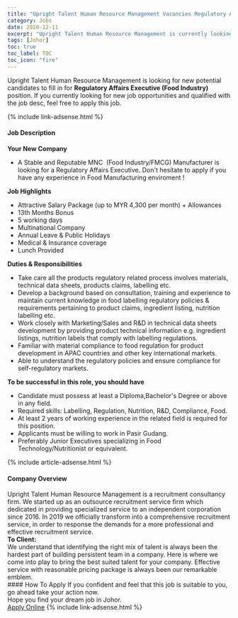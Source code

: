 ```yaml
---
title: "Upright Talent Human Resource Management Vacancies Regulatory Affairs Executive (Food Industry)" 
category: Jobs 
date: 2020-12-11 
excerpt: "Upright Talent Human Resource Management is currently looking for suitable person to fill in the Regulatory Affairs Executive (Food Industry) which positioned at Johor" 
tags: [Johor] 
toc: true 
toc_label: TOC 
toc_icon: "fire" 
--- 
```


<p>Upright Talent Human Resource Management is looking for new potential candidates to fill in for <b>Regulatory Affairs Executive (Food Industry)</b> position. If you currently looking for new job opportunities and qualified with the job desc, feel free to apply this job.
</p>{% include link-adsense.html %} 
<div><div><div><h4>Job Description</h4></div></div><div><div><span><div><div><strong>Your New Company</strong></div><ul><li>A Stable and Reputable MNC&#160; (Food Industry/FMCG) Manufacturer is looking for a Regulatory Affairs Executive. Don't hesitate to apply if you have any experience in Food Manufacturing enviroment !</li></ul><div><strong>Job Highlights</strong></div><ul><li>Attractive Salary Package (up to MYR 4,300 per month) + Allowances</li><li>13th Months Bonus</li><li>5 working days</li><li>Multinational Company</li><li>Annual Leave &amp; Public Holidays</li><li>Medical &amp; Insurance coverage</li><li>Lunch Provided</li></ul><div><strong>Duties &amp; Responsibilities</strong></div><ul><li>Take care all the products regulatory related process involves materials, technical data sheets, products claims, labelling etc.</li><li>Develop a background based on consultation, training and experience to maintain current knowledge in food labelling regulatory policies &amp; requirements pertaining to product claims, ingredient listing, nutrition labelling etc.</li><li>Work closely with Marketing/Sales and R&amp;D in technical data sheets development by providing product technical information e.g. ingredient listings, nutrition labels that comply with labelling regulations.</li><li>Familiar with material compliance to food regulation for product development in APAC countries and other key international markets.</li><li>Able to understand the regulatory policies and ensure compliance for self-regulatory markets.</li></ul><div><strong>To be successful in this role, you should have</strong></div><ul><li>Candidate must possess at least a Diploma,Bachelor's Degree or above in any field.</li><li>Required skills: Labelling, Regulation, Nutrition, R&amp;D, Compliance, Food.</li><li>At least 2 years of working experience in the related field is required for this position.</li><li>Applicants must be willing to work in Pasir Gudang.</li><li>Preferably Junior Executives specializing in Food Technology/Nutritionist or equivalent.</li></ul></div></span></div></div></div> 
{% include article-adsense.html %} 
<div><div><div><h4>Company Overview</h4></div></div><div><div><span><div><div>
	Upright Talent Human Resource Management is a recruitment consultancy firm. We started up as an outsource recruitment service firm which dedicated in providing specialized service to an independent corporation since 2016. In 2019 we officially transform into a comprehensive recruitment service, in order to response the demands for a more professional and effective recruitment service.</div>
<div>
<div>
<div>
<strong>To Client:</strong></div>
<div>
			We understand that identifying the right mix of talent is always been the hardest part of building persistent team in a company. Here is where we come into play to bring the best suited talent for your company. Effective service with reasonable pricing package is always been our remarkable emblem.</div>
</div>
</div></div></span></div></div></div> 
#### How To Apply 
If you confident and feel that this job is suitable to you, go ahead take your action now. <br/> 
Hope you find your dream job in Johor. <br/> 
<a href="https://www.jobstreet.com.my/en/job/regulatory-affairs-executive-food-industry-4442517?jobId=jobstreet-my-job-4442517&sectionRank=6&token=0~02ba60d2-c336-4b1f-81df-1d582ecc1dc5&fr=SRP%20View%20In%20New%20Ta" class="btn btn--info" target="_blank" rel="nofollow noopenner">Apply Online</a> 
{% include link-adsense.html %} 